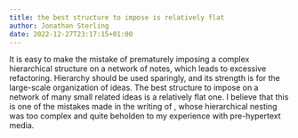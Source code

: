 ```yaml
---
title: the best structure to impose is relatively flat
author: Jonathan Sterling
date: 2022-12-27T23:17:15+01:00
---
```


It is easy to make the mistake of prematurely imposing a complex hierarchical structure on a network of notes, which leads to excessive refactoring. Hierarchy should be used sparingly, and its strength is for the large-scale organization of ideas. The best structure to impose on a network of many small related ideas is a relatively flat one. I believe that this is one of the mistakes made in the writing of [](frct-003I), whose hierarchical nesting was too complex and quite beholden to my experience with pre-hypertext media.
